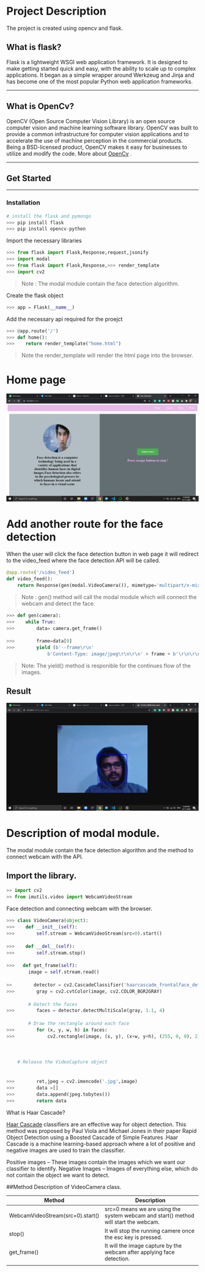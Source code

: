 # Project Description 
The project is created using opencv and flask.

## What is flask? 
Flask is a lightweight WSGI web application framework. It is designed to make getting started quick and easy, with the ability to scale up to complex applications. It began as a simple wrapper around Werkzeug and Jinja and has become one of the most popular Python web application frameworks.
___
## What is OpenCv?
OpenCV (Open Source Computer Vision Library) is an open source computer vision and machine learning software library. OpenCV was built to provide a common infrastructure for computer vision applications and to accelerate the use of machine perception in the commercial products. Being a BSD-licensed product, OpenCV makes it easy for businesses to utilize and modify the code. More about [OpenCv](https://opencv.org/about/) .
___
## Get Started
---
### Installation
```python
# install the flask and pymongo 
>>> pip install flask
>>> pip install opencv-python
```

Import the necessary libraries 
```python 
>>> from flask import Flask,Response,request,jsonify
>>> import modal
>>> from flask import Flask,Response,>>> render_template
>>> import cv2

```
> Note : The modal module contain the face detection algorithm.

Create the flask object 
```python
>>> app = Flask(__name__)
```
Add the necessary api required for the proejct
``` python
>>> @app.route('/')
>>> def home():
>>>    return render_template("home.html")
```
>Note the render_template will render the html page into the browser.

# Home page 
![Home](./Home_page.png)

# Add another route for the face detection
When the user will click the face detection button in web page it will redirect to the video_feed where the face detection API will be called.

``` python
@app.route('/video_feed')
def video_feed():
    return Response(gen(modal.VideoCamera()), mimetype='multipart/x-mixed-replace; boundary=frame')

```
> Note : gen() method will call the modal module which will connect the webcam and detect the face.

``` python
>>> def gen(camera):
>>>    while True:
>>>        data= camera.get_frame()

>>>        frame=data[0]
>>>        yield (b'--frame\r\n'
               b'Content-Type: image/jpeg\r\n\r\n' + frame + b'\r\n\r\n')

```
> Note: The yield() method is responible for the continues flow of the images.

## Result 
![face](./detect_face.png)

# Description of modal module.

The modal module contain the face detection algorithm and the method to connect webcam with the API.

## Import the library.
``` python
>> import cv2
>> from imutils.video import WebcamVideoStream

```
Face detection and connecting webcam with the browser.
``` python
>>> class VideoCamera(object):
>>>    def __init__(self):
>>>        self.stream = WebcamVideoStream(src=0).start()
    
>>>    def __del__(self):
>>>        self.stream.stop()
    
>>>   def get_frame(self):
        image = self.stream.read()

>>        detector = cv2.CascadeClassifier('haarcascade_frontalface_default.xml')
>>>        gray = cv2.cvtColor(image, cv2.COLOR_BGR2GRAY)

        # Detect the faces
>>>        faces = detector.detectMultiScale(gray, 1.1, 4)

        # Draw the rectangle around each face
>>>        for (x, y, w, h) in faces:
>>>            cv2.rectangle(image, (x, y), (x+w, y+h), (255, 0, 0), 2)

        
            
    # Release the VideoCapture object
    

>>>        ret,jpeg = cv2.imencode('.jpg',image)
>>>        data =[]
>>>        data.append(jpeg.tobytes())
>>>        return data
```

What is Haar Cascade?

[Haar Cascade](https://docs.opencv.org/3.4/db/d28/tutorial_cascade_classifier.html)
  classifiers are an effective way for object detection. This method was proposed by Paul Viola and Michael Jones in their paper Rapid Object Detection using a Boosted Cascade of Simple Features .Haar Cascade is a machine learning-based approach where a lot of positive and negative images are used to train the classifier.

Positive images – These images contain the images which we want our classifier to identify.
Negative Images – Images of everything else, which do not contain the object we want to detect.

##Method Description of VideoCamera class.


| Method | Description |
|---     |---          |
|WebcamVideoStream(src=0).start()| src=0 means we are using the system webcam and start() method will start the webcam.
|stop()  | It will stop the running camere once the esc key is pressed.
| get_frame()| It will the image capture by the webcam after applying face detection.
|           |    